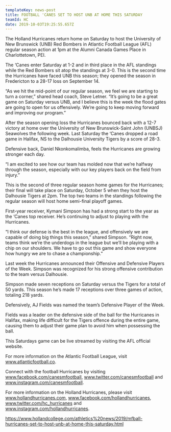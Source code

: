 ```yaml
---
templateKey: news-post
title: FOOTBALL 'CANES SET TO HOST UNB AT HOME THIS SATURDAY
teamId: HC
date: 2019-10-03T19:25:55.657Z
---
```

The Holland Hurricanes return home on Saturday to host the University of New Brunswick (UNB) Red Bombers in Atlantic Football League (AFL) regular season action at 1pm at the Alumni Canada Games Place in Charlottetown, PEI.



The ‘Canes enter Saturday at 1-2 and in third place in the AFL standings while the Red Bombers sit atop the standings at 3-0.  This is the second time the Hurricanes have faced UNB this season; they opened the season in Fredericton to a 28-17 loss on September 14.



“As we hit the mid-point of our regular season, we feel we are starting to turn a corner,” shared head coach, Steve Letner.  “It’s going to be a great game on Saturday versus UNB, and I believe this is the week the flood gates are going to open for us offensively.  We’re going to keep moving forward and improving our program.”



After the season opening loss the Hurricanes bounced back with a 12-7 victory at home over the University of New Brunswick-Saint John (UNBSJ) Seawolves the following week.  Last Saturday the ‘Canes dropped a road game in Halifax, NS to the Dalhousie University Tigers by a score of 28-3.



Defensive back, Daniel Nkonkomalimba, feels the Hurricanes are growing stronger each day.



“I am excited to see how our team has molded now that we’re halfway through the season, especially with our key players back on the field from injury.”



This is the second of three regular season home games for the Hurricanes; their final will take place on Saturday, October 5 when they host the Dalhousie Tigers at 2pm.  The top two teams in the standings following the regular season will host home semi-final playoff games.



First-year receiver, Kymani Simpson has had a strong start to the year as the ‘Canes top receiver.  He’s continuing to adjust to playing with the Hurricanes.



“I think our defense is the best in the league, and offensively we are capable of doing big things this season,” shared Simpson.  “Right now, teams think we’re the underdogs in the league but we’ll be playing with a chip on our shoulders.  We have to go out this game and show everyone how hungry we are to chase a championship.”



Last week the Hurricanes announced their Offensive and Defensive Players of the Week.  Simpson was recognized for his strong offensive contribution to the team versus Dalhousie.



Simpson made seven receptions on Saturday versus the Tigers for a total of 50 yards.  This season he’s made 17 receptions over three games of action, totaling 218 yards.



Defensively, AJ Fields was named the team’s Defensive Player of the Week.



Fields was a leader on the defensive side of the ball for the Hurricanes in Halifax, making life difficult for the Tigers offence during the entire game, causing them to adjust their game plan to avoid him when possessing the ball.



This Saturdays game can be live streamed by visiting the AFL official website.



For more information on the Atlantic Football League, visit www.atlanticfootball.co.



Connect with the football Hurricanes by visiting www.facebook.com/canesmfootball, www.twitter.com/canesmfootball and www.instagram.com/canesmfootball.



For more information on the Holland Hurricanes, please visit www.hollandhurricanes.com, www.facebook.com/hollandhurricanes, www.twitter.com/hc_hurricanes and www.instagram.com/hollandhurricanes.



https://www.hollandcollege.com/athletics%20news/2019/mfball-hurricanes-set-to-host-unb-at-home-this-saturday.html

